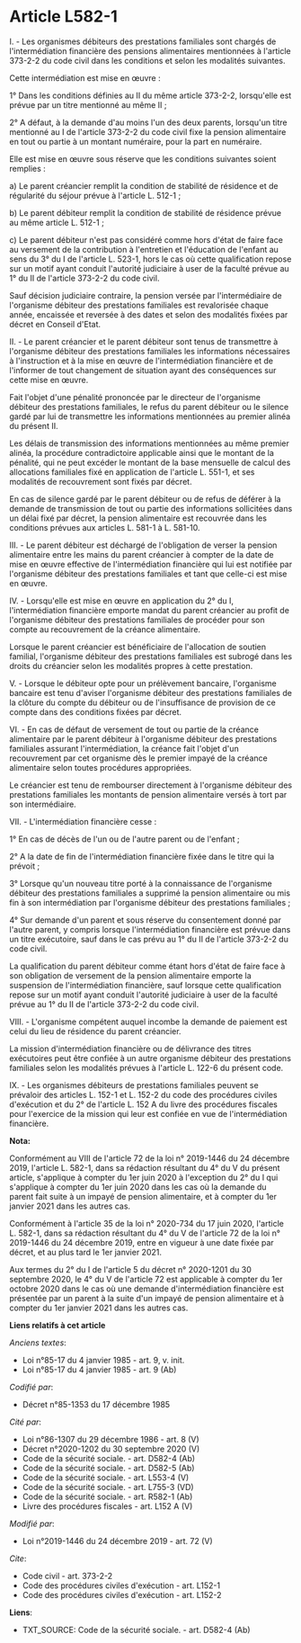 # Article L582-1

I. - Les organismes débiteurs des prestations familiales sont chargés de l'intermédiation financière des pensions
alimentaires mentionnées à l'article 373-2-2 du code civil dans les conditions et selon les modalités suivantes.

Cette intermédiation est mise en œuvre :

1° Dans les conditions définies au II du même article 373-2-2, lorsqu'elle est prévue par un titre mentionné au même II ;

2° A défaut, à la demande d'au moins l'un des deux parents, lorsqu'un titre mentionné au I de l'article 373-2-2 du code civil
fixe la pension alimentaire en tout ou partie à un montant numéraire, pour la part en numéraire.

Elle est mise en œuvre sous réserve que les conditions suivantes soient remplies :

a) Le parent créancier remplit la condition de stabilité de résidence et de régularité du séjour prévue à l'article L.
512-1 ;

b) Le parent débiteur remplit la condition de stabilité de résidence prévue au même article L. 512-1 ;

c) Le parent débiteur n'est pas considéré comme hors d'état de faire face au versement de la contribution à l'entretien et
l'éducation de l'enfant au sens du 3° du I de l'article L. 523-1, hors le cas où cette qualification repose sur un motif
ayant conduit l'autorité judiciaire à user de la faculté prévue au 1° du II de l'article 373-2-2 du code civil.

Sauf décision judiciaire contraire, la pension versée par l'intermédiaire de l'organisme débiteur des prestations familiales
est revalorisée chaque année, encaissée et reversée à des dates et selon des modalités fixées par décret en Conseil d'Etat.

II. - Le parent créancier et le parent débiteur sont tenus de transmettre à l'organisme débiteur des prestations familiales
les informations nécessaires à l'instruction et à la mise en œuvre de l'intermédiation financière et de l'informer de tout
changement de situation ayant des conséquences sur cette mise en œuvre.

Fait l'objet d'une pénalité prononcée par le directeur de l'organisme débiteur des prestations familiales, le refus du parent
débiteur ou le silence gardé par lui de transmettre les informations mentionnées au premier alinéa du présent II.

Les délais de transmission des informations mentionnées au même premier alinéa, la procédure contradictoire applicable ainsi
que le montant de la pénalité, qui ne peut excéder le montant de la base mensuelle de calcul des allocations familiales fixé
en application de l'article L. 551-1, et ses modalités de recouvrement sont fixés par décret.

En cas de silence gardé par le parent débiteur ou de refus de déférer à la demande de transmission de tout ou partie des
informations sollicitées dans un délai fixé par décret, la pension alimentaire est recouvrée dans les conditions prévues aux
articles L. 581-1 à L. 581-10.

III. - Le parent débiteur est déchargé de l'obligation de verser la pension alimentaire entre les mains du parent créancier à
compter de la date de mise en œuvre effective de l'intermédiation financière qui lui est notifiée par l'organisme débiteur
des prestations familiales et tant que celle-ci est mise en œuvre.

IV. - Lorsqu'elle est mise en œuvre en application du 2° du I, l'intermédiation financière emporte mandat du parent créancier
au profit de l'organisme débiteur des prestations familiales de procéder pour son compte au recouvrement de la créance
alimentaire.

Lorsque le parent créancier est bénéficiaire de l'allocation de soutien familial, l'organisme débiteur des prestations
familiales est subrogé dans les droits du créancier selon les modalités propres à cette prestation.

V. - Lorsque le débiteur opte pour un prélèvement bancaire, l'organisme bancaire est tenu d'aviser l'organisme débiteur des
prestations familiales de la clôture du compte du débiteur ou de l'insuffisance de provision de ce compte dans des conditions
fixées par décret.

VI. - En cas de défaut de versement de tout ou partie de la créance alimentaire par le parent débiteur à l'organisme débiteur
des prestations familiales assurant l'intermédiation, la créance fait l'objet d'un recouvrement par cet organisme dès le
premier impayé de la créance alimentaire selon toutes procédures appropriées.

Le créancier est tenu de rembourser directement à l'organisme débiteur des prestations familiales les montants de pension
alimentaire versés à tort par son intermédiaire.

VII. - L'intermédiation financière cesse :

1° En cas de décès de l'un ou de l'autre parent ou de l'enfant ;

2° A la date de fin de l'intermédiation financière fixée dans le titre qui la prévoit ;

3° Lorsque qu'un nouveau titre porté à la connaissance de l'organisme débiteur des prestations familiales a supprimé la
pension alimentaire ou mis fin à son intermédiation par l'organisme débiteur des prestations familiales ;

4° Sur demande d'un parent et sous réserve du consentement donné par l'autre parent, y compris lorsque l'intermédiation
financière est prévue dans un titre exécutoire, sauf dans le cas prévu au 1° du II de l'article 373-2-2 du code civil.

La qualification du parent débiteur comme étant hors d'état de faire face à son obligation de versement de la pension
alimentaire emporte la suspension de l'intermédiation financière, sauf lorsque cette qualification repose sur un motif ayant
conduit l'autorité judiciaire à user de la faculté prévue au 1° du II de l'article 373-2-2 du code civil.

VIII. - L'organisme compétent auquel incombe la demande de paiement est celui du lieu de résidence du parent créancier.

La mission d'intermédiation financière ou de délivrance des titres exécutoires peut être confiée à un autre organisme
débiteur des prestations familiales selon les modalités prévues à l'article L. 122-6 du présent code.

IX. - Les organismes débiteurs de prestations familiales peuvent se prévaloir des articles L. 152-1 et L. 152-2 du code des
procédures civiles d'exécution et du 2° de l'article L. 152 A du livre des procédures fiscales pour l'exercice de la mission
qui leur est confiée en vue de l'intermédiation financière.

**Nota:**

Conformément au VIII de l'article 72 de la loi n° 2019-1446 du 24 décembre 2019, l'article L. 582-1, dans sa rédaction
résultant du 4° du V du présent article, s'applique à compter du 1er juin 2020 à l'exception du 2° du I qui s'applique à
compter du 1er juin 2020 dans les cas où la demande du parent fait suite à un impayé de pension alimentaire, et à compter du
1er janvier 2021 dans les autres cas.

Conformément à l'article 35 de la loi n° 2020-734 du 17 juin 2020, l'article L. 582-1, dans sa rédaction résultant du 4° du V
de l'article 72 de la loi n° 2019-1446 du 24 décembre 2019, entre en vigueur à une date fixée par décret, et au plus tard le
1er janvier 2021.

Aux termes du 2° du I de l'article 5 du décret n° 2020-1201 du 30 septembre 2020, le 4° du V de l'article 72 est applicable à
compter du 1er octobre 2020 dans le cas où une demande d'intermédiation financière est présentée par un parent à la suite
d'un impayé de pension alimentaire et à compter du 1er janvier 2021 dans les autres cas.

**Liens relatifs à cet article**

_Anciens textes_:

  - Loi n°85-17 du 4 janvier 1985 - art. 9, v. init.
  - Loi n°85-17 du 4 janvier 1985 - art. 9 (Ab)

_Codifié par_:

  - Décret n°85-1353 du 17 décembre 1985

_Cité par_:

  - Loi n°86-1307 du 29 décembre 1986 - art. 8 (V)
  - Décret n°2020-1202 du 30 septembre 2020 (V)
  - Code de la sécurité sociale. - art. D582-4 (Ab)
  - Code de la sécurité sociale. - art. D582-5 (Ab)
  - Code de la sécurité sociale. - art. L553-4 (V)
  - Code de la sécurité sociale. - art. L755-3 (VD)
  - Code de la sécurité sociale. - art. R582-1 (Ab)
  - Livre des procédures fiscales - art. L152 A (V)

_Modifié par_:

  - Loi n°2019-1446 du 24 décembre 2019 - art. 72 (V)

_Cite_:

  - Code civil - art. 373-2-2
  - Code des procédures civiles d'exécution - art. L152-1
  - Code des procédures civiles d'exécution - art. L152-2

**Liens**:

  - TXT_SOURCE: Code de la sécurité sociale. - art. D582-4 (Ab)
